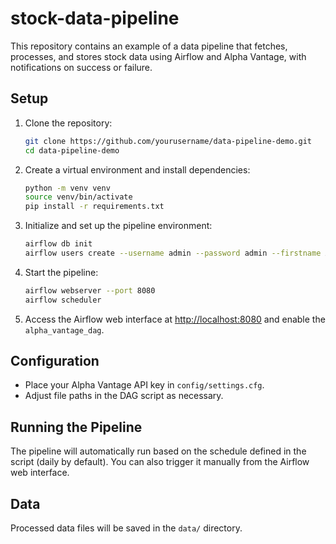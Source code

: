 # stock-data-pipeline

This repository contains an example of a data pipeline that fetches, processes, and stores stock data using Airflow and Alpha Vantage, with notifications on success or failure.

## Setup

1. Clone the repository:
    ```bash
    git clone https://github.com/yourusername/data-pipeline-demo.git
    cd data-pipeline-demo
    ```

2. Create a virtual environment and install dependencies:
    ```bash
    python -m venv venv
    source venv/bin/activate
    pip install -r requirements.txt
    ```

3. Initialize and set up the pipeline environment:
    ```bash
    airflow db init
    airflow users create --username admin --password admin --firstname Admin --lastname User --role Admin --email admin@example.com
    ```

4. Start the pipeline:
    ```bash
    airflow webserver --port 8080
    airflow scheduler
    ```

5. Access the Airflow web interface at [http://localhost:8080](http://localhost:8080) and enable the `alpha_vantage_dag`.

## Configuration

- Place your Alpha Vantage API key in `config/settings.cfg`.
- Adjust file paths in the DAG script as necessary.

## Running the Pipeline

The pipeline will automatically run based on the schedule defined in the script (daily by default). You can also trigger it manually from the Airflow web interface.

## Data

Processed data files will be saved in the `data/` directory.
